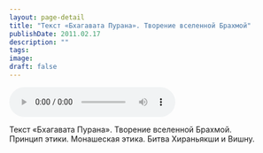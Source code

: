 ```yaml
---
layout: page-detail
title: "Текст «Бхагавата Пурана». Творение вселенной Брахмой"
publishDate: 2011.02.17
description: ""
tags:
image:
draft: false
---
```


<audio title="2011.02.17 - Текст «Бхагавата Пурана». Творение вселенной Брахмой.mp3" src="https://filer-api.advayta.org/v1.0/public/files/72917" controls=""></audio>

 Текст «Бхагавата Пурана». Творение вселенной Брахмой.   
 Принцип этики. Монашеская этика. Битва Хираньякши и Вишну.  

  
